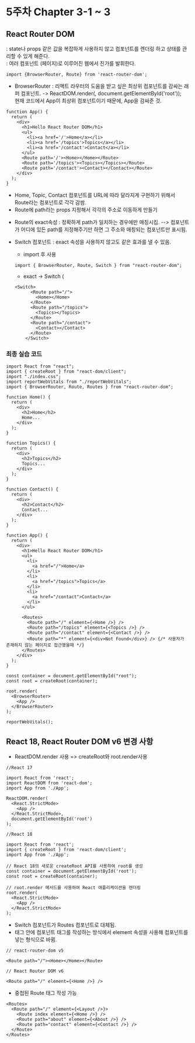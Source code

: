 # 5주차 Chapter 3-1 ~ 3
## React Router DOM
: state나 props 같은 값을 복잡하게 사용하지 않고 컴포넌트를 렌더링 하고 상태를 관리할 수 있게 해준다.<br>
: 여러 컴포넌트 (페이지)로 이루어진 웹에서 진가를 발휘한다.

```
import {BrowserRouter, Route} from 'react-router-dom';
```
* BrowserRouter : 리액트 라우터의 도움을 받고 싶은 최상위 컴포넌트를 감싸는 래퍼 컴포넌트.
  -> ReactDOM.render(<BrowserRouter><App/></BrowserRouter>, document.getElementById('root'));<br>
  현재 코드에서 App이 최상위 컴포넌트이기 때문에, App을 감싸준 것.

```
function App() {
  return (
    <div>
      <h1>Hello React Router DOM</h1>
      <ul>
        <li><a href='/'>Home</a></li>
        <li><a href='/topics'>Topics</a></li>
        <li><a href='/contact'>Contact</a></li>
      </ul>
      <Route path='/'><Home></Home></Route>
      <Route path='/topics'><Topics></Topics></Route>
      <Route path='/contact'><Contact></Contact></Route>
    </div>
  );
}
```
- Home, Topic, Contact 컴포넌트를 URL에 따라 달라지게 구현하기 위해서 Route라는 컴포넌트로 각각 감쌈.
- Route에 path라는 props 지정해서 각각의 주소로 이동하게 만들기
  
* Route의 exact속성 : 정확하게 path가 일치하는 경우에만 매칭시킴.
--> 컴포넌트가 어디에 있든 path를 지정해주기만 하면 그 주소와 매칭되는 컴포넌트만 표시됨.

* Switch 컴포넌트 : exact 속성을 사용하지 않고도 같은 효과를 낼 수 있음.
  - import 후 사용
  ```
  import { BrowserRouter, Route, Switch } from "react-router-dom";
  ```
  - exact -> Switch (
  ```
  <Switch>
        <Route path="/">
          <Home></Home>
        </Route>
        <Route path="/topics">
          <Topics></Topics>
        </Route>
        <Route path="/contact">
          <Contact></Contact>
        </Route>
      </Switch>
  ```

### 최종 실습 코드
```
import React from "react";
import { createRoot } from "react-dom/client";
import "./index.css";
import reportWebVitals from "./reportWebVitals";
import { BrowserRouter, Route, Routes } from "react-router-dom";

function Home() {
  return (
    <div>
      <h2>Home</h2>
      Home...
    </div>
  );
}

function Topics() {
  return (
    <div>
      <h2>Topics</h2>
      Topics...
    </div>
  );
}

function Contact() {
  return (
    <div>
      <h2>Contact</h2>
      Contact...
    </div>
  );
}

function App() {
  return (
    <div>
      <h1>Hello React Router DOM</h1>
      <ul>
        <li>
          <a href="/">Home</a>
        </li>
        <li>
          <a href="/topics">Topics</a>
        </li>
        <li>
          <a href="/contact">Contact</a>
        </li>
      </ul>

      <Routes>
        <Route path="/" element={<Home />} />
        <Route path="/topics" element={<Topics />} />
        <Route path="/contact" element={<Contact />} />
        <Route path="*" element={<div>Not Found</div>} /> {/* 사용자가 존재하지 않는 페이지로 접근했을때 */}
      </Routes>
    </div>
  );
}

const container = document.getElementById("root");
const root = createRoot(container);

root.render(
  <BrowserRouter>
    <App />
  </BrowserRouter>
);

reportWebVitals();

```

## React 18, React Router DOM v6 변경 사항
* ReactDOM.render 사용 => createRoot와 root.render사용
```
//React 17

import React from 'react';
import ReactDOM from 'react-dom';
import App from './App';

ReactDOM.render(
  <React.StrictMode>
    <App />
  </React.StrictMode>,
  document.getElementById('root')
);

```
```
//React 18

import React from 'react';
import { createRoot } from 'react-dom/client';
import App from './App';

// React 18의 새로운 createRoot API를 사용하여 root를 생성
const container = document.getElementById('root');
const root = createRoot(container);

// root.render 메서드를 사용하여 React 애플리케이션을 렌더링
root.render(
  <React.StrictMode>
    <App />
  </React.StrictMode>
);
```

* Switch 컴포넌트가 Routes 컴포넌트로 대체됨.
* <Route></Route> 태그 안에 컴포넌트 태그를 작성하는 방식에서 element 속성을 사용해 컴포넌트를 넣는 형식으로 바뀜.
```
// react-router-dom v5

<Route path="/"><Home></Home></Route>
```
```
// React Router DOM v6

<Route path="/" element={<Home />} />
```
* 중첩된 Route 태그 작성 가능
```
<Routes>
  <Route path="/" element={<Layout />}>
    <Route index element={<Home />} />
    <Route path="about" element={<About />} />
    <Route path="contact" element={<Contact />} />
  </Route>
</Routes>
```
  


